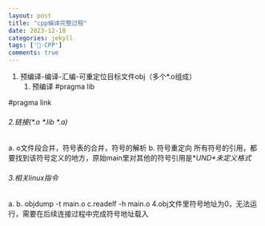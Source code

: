 ```yaml
---
layout: post
title: "cpp编译完整过程"
date: 2023-12-10
categories: jekyll
tags: ['🥁-CPP']
comments: true
---
```


1. 预编译-编译-汇编-可重定位目标文件obj（多个*.o组成）
   1. 预编译 #pragma lib

#pragma link
###### 2.链接(*.o *.lib *.a)
a. o文件段合并，符号表的合并，符号的解析
b. 符号重定向
所有符号的引用，都要找到该符号定义的地方，原始main里对其他的符号引用是*_UND*未定义格式_
###### 3.相关linux指令
a.
b. objdump -t main.o
c.readelf -h main.o
4.obj文件里符号地址为0，无法运行，需要在后续连接过程中完成符号地址载入
 


